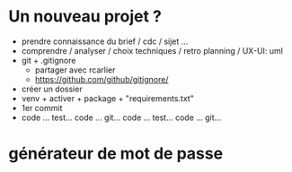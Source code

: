 # Un nouveau projet ?
- prendre connaissance du brief / cdc / sijet ...
- comprendre / analyser / choix techniques / retro planning / UX-UI: uml
- git + .gitignore
    - partager avec rcarlier
    - https://github.com/github/gitignore/
- créer un dossier
- venv + activer + package + "requirements.txt"
- 1er commit
- code ... test... code ... git... code ... test... code ... git... 


# générateur de mot de passe